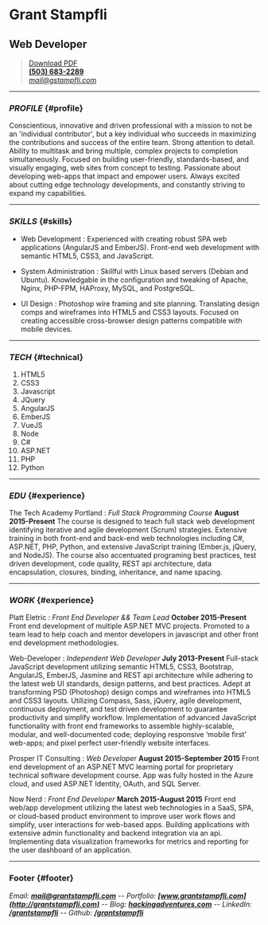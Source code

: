# Grant Stampfli
## Web Developer

> [Download PDF](resume.pdf)  
> __[(503) 683-2289](tel:+15036832289)__  
> *[mail@gstampfli.com](mailto:mail@gstampfli.com)*

------

### _PROFILE_ {#profile}

Conscientious, innovative and driven professional with a mission to not be an 'individual contributor', but a key individual who succeeds in maximizing the contributions and success of the entire team. Strong attention to detail. Ability to multitask and bring multiple, complex projects to completion simultaneously. Focused on building user-friendly, standards-based, and visually engaging, web sites from concept to testing. Passionate about developing web-apps that impact and empower users. Always excited about cutting edge technology developments, and constantly striving to expand my capabilities.

------

### _SKILLS_ {#skills}

* Web Development
  : Experienced with creating robust SPA web applications (AngularJS and EmberJS). Front-end web development with semantic HTML5, CSS3, and JavaScript. 
  
* System Administration
  : Skillful with Linux based servers (Debian and Ubuntu). Knowledgable in the configuration and tweaking of Apache, Nginx, PHP-FPM, HAProxy, MySQL, and PostgreSQL.  
    
* UI Design
  : Photoshop wire framing and site planning. Translating design comps and wireframes into HTML5 and CSS3 layouts. Focused on creating accessible cross-browser design patterns compatible with mobile devices.  
  
-------

### _TECH_ {#technical}

1. HTML5
2. CSS3
3. Javascript
4. JQuery
5. AngularJS
6. EmberJS
7. VueJS
8. Node
9. C#
10. ASP.NET
11. PHP
12. Python

------

### _EDU_ {#experience}

The Tech Academy Portland
: *Full Stack Programming Course*
  __August 2015-Present__
The course is designed to teach full stack web development identifying iterative and agile development (Scrum) strategies. Extensive training in both front-end and back-end web technologies including C#, ASP.NET, PHP, Python, and extensive JavaScript training (Ember.js, jQuery, and NodeJS). The course also accentuated programing best practices, test driven development, code quality, REST api architecture, data encapsulation, closures, binding, inheritance, and name spacing.

------

### _WORK_ {#experience}

Platt Eletric
: *Front End Developer && Team Lead*
  __October 2015-Present__
  Front end development of multiple ASP.NET MVC projects. Promoted to a team lead to help coach and mentor developers in javascript and other front end development methodologies.

Web-Developer
: *Independent Web Developer*
  __July 2013-Present__
  Full-stack JavaScript development utilizing semantic HTML5, CSS3, Bootstrap, AngularJS, EmberJS, Jasmine and REST api architecture while adhering to the latest web UI standards, design patterns, and best practices. Adept at transforming PSD (Photoshop) design comps and wireframes into HTML5 and CSS3 layouts. Utilizing Compass, Sass, jQuery, agile development, continuous deployment, and test driven development to guarantee productivity and simplify workflow. Implementation of advanced JavaScript functionality with front end frameworks to assemble highly-scalable, modular, and well-documented code; deploying responsive ‘mobile first’ web-apps; and pixel perfect user-friendly website interfaces.

Prosper IT Consulting
: *Web Developer*
  __August 2015-September 2015__
  Front end development of an ASP.NET MVC learning portal for proprietary technical software development course. App was fully hosted in the Azure cloud, and used ASP.NET Identity, OAuth, and SQL Server.

Now Nerd
: *Front End Developer*
  __March 2015-August 2015__
  Front end web/app development utilizing the latest web technologies in a SaaS, SPA, or cloud-based product environment to improve user work flows and simplify, user interactions for web-­based apps.
  Building applications with extensive admin functionality and backend integration via an api. Implementing data visualization frameworks for metrics and reporting for the user dashboard of an application.
      
------

### Footer {#footer}

*Email:* __*[mail@grantstampfli.com](mailto:mail@grantstampfli.com)*__ -- *Portfolio:* __*[www.grantstampfli.com](http://grantstampfli.com)*__  -- *Blog:* __*[hackingadventures.com](http://hackingadventures.com)*__ -- *LinkedIn:* __*[/grantstampfli](https://www.linkedin.com/in/grantstampfli)*__ -- *Github:* __*[/grantstampfli](https://www.github.com/grantstampfli)*__ 